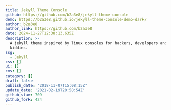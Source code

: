 ```yaml
---
title: Jekyll Theme Console
github: https://github.com/b2a3e8/jekyll-theme-console
demo: https://b2a3e8.github.io/jekyll-theme-console-demo-dark/
author: b2a3e8
author_link: https://github.com/b2a3e8
date: 2024-11-27T12:38:13.635Z
description: >-
  A jekyll theme inspired by linux consoles for hackers, developers and script
  kiddies.
ssg:
  - Jekyll
css: []
ui: []
cms: []
category: []
draft: false
publish_date: '2018-11-07T15:08:15Z'
update_date: '2021-02-19T20:58:54Z'
github_star: 709
github_fork: 424
---
```


